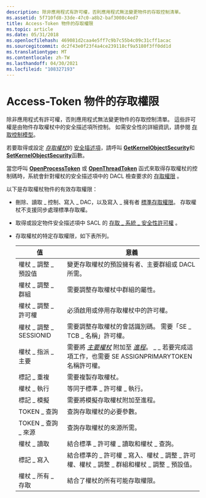 ```yaml
---
description: 除非應用程式有許可權，否則應用程式無法變更物件的存取控制清單。
ms.assetid: 5f710fd8-33de-47c0-a8b2-baf3008c4ed7
title: Access-Token 物件的存取權限
ms.topic: article
ms.date: 05/31/2018
ms.openlocfilehash: 469081d2caa4e5ff7c9b7c55b4c09c31cff1acac
ms.sourcegitcommit: dc2f43e0f23f4a4ce239118cf9a5180f3ff0dd1d
ms.translationtype: MT
ms.contentlocale: zh-TW
ms.lasthandoff: 04/30/2021
ms.locfileid: "108327193"
---
```

# <a name="access-rights-for-access-token-objects"></a>Access-Token 物件的存取權限

除非應用程式有許可權，否則應用程式無法變更物件的存取控制清單。 這些許可權是由物件存取權杖中的安全描述項所控制。 如需安全性的詳細資訊，請參閱 [存取控制模型](access-control-model.md)。

若要取得或設定 [*存取權杖*](/windows/desktop/SecGloss/a-gly)的 [安全描述項](security-descriptors.md)，請呼叫 [**GetKernelObjectSecurity**](/windows/win32/api/securitybaseapi/nf-securitybaseapi-getkernelobjectsecurity)和 [**SetKernelObjectSecurity**](/windows/win32/api/securitybaseapi/nf-securitybaseapi-setkernelobjectsecurity)函數。

當您呼叫 [**OpenProcessToken**](/windows/win32/api/processthreadsapi/nf-processthreadsapi-openprocesstoken) 或 [**OpenThreadToken**](/windows/win32/api/processthreadsapi/nf-processthreadsapi-openthreadtoken) 函式來取得存取權杖的控制碼時，系統會針對權杖的安全描述項中的 DACL 檢查要求的 [存取權限](access-rights-and-access-masks.md) 。

以下是存取權杖物件的有效存取權限：

-   刪除、讀取 \_ 控制、寫入 \_ DAC，以及寫入 \_ 擁有者 [標準存取權限](standard-access-rights.md)。 存取權杖不支援同步處理標準存取權。
-   取得或設定物件安全描述項中 SACL 的 [存取 \_ 系統 \_ 安全性許可權](sacl-access-right.md) 。
-   存取權杖的特定存取權限，如下表所列。

    | 值                     | 意義                                                                                                                                                                                                                                                                           |
    |---------------------------|-----------------------------------------------------------------------------------------------------------------------------------------------------------------------------------------------------------------------------------------------------------------------------------|
    | 權杖 \_ 調整 \_ 預設值    | 變更存取權杖的預設擁有者、主要群組或 DACL 所需。                                                                                                                                                                                                  |
    | 權杖 \_ 調整 \_ 群組     | 需要調整存取權杖中群組的屬性。                                                                                                                                                                                                               |
    | 權杖 \_ 調整 \_ 許可權 | 必須啟用或停用存取權杖中的許可權。                                                                                                                                                                                                                  |
    | 權杖 \_ 調整 \_ SESSIONID  | 需要調整存取權杖的會話識別碼。 需要「SE \_ TCB \_ 名稱」許可權。                                                                                                                                                                                    |
    | 權杖 \_ 指派 \_ 主要    | 需要將 [*主要權杖*](/windows/desktop/SecGloss/p-gly) 附加至 [*進程*](/windows/desktop/SecGloss/p-gly)。 \_ \_ 若要完成這項工作，也需要 SE ASSIGNPRIMARYTOKEN 名稱許可權。 |
    | 標記 \_ 重複          | 需要複製存取權杖。                                                                                                                                                                                                                                            |
    | 權杖 \_ 執行            | 等同于標準 \_ 許可權 \_ 執行。                                                                                                                                                                                                                                                |
    | 標記 \_ 模擬        | 需要將模擬存取權杖附加至進程。                                                                                                                                                                                                                    |
    | TOKEN \_ 查詢              | 查詢存取權杖的必要參數。                                                                                                                                                                                                                                                |
    | TOKEN \_ 查詢 \_ 來源      | 查詢存取權杖的來源所需。                                                                                                                                                                                                                                  |
    | 權杖 \_ 讀取               | 結合標準 \_ 許可權 \_ 讀取和權杖 \_ 查詢。                                                                                                                                                                                                                                 |
    | 標記 \_ 寫入              | 結合標準的 \_ 許可權 \_ 寫入、權杖 \_ 調整 \_ 許可權、權杖 \_ 調整 \_ 群組和權杖 \_ 調整 \_ 預設值。                                                                                                                                                                   |
    | 權杖 \_ 所有 \_ 存取        | 結合了權杖的所有可能存取權限。                                                                                                                                                                                                                                  |

    

     

 

 
